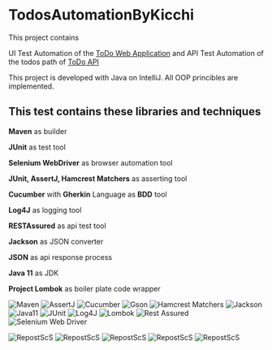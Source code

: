 # TodosAutomationByKicchi

This project contains 

UI Test Automation of the [ToDo Web Application](https://todomvc.com/examples/react/#/active) and
API Test Automation of the todos path of [ToDo API](https://jsonplaceholder.typicode.com/)  

This project is developed with Java on IntelliJ.
All OOP princibles are implemented. 

## This test contains these libraries and techniques

**Maven** as builder

**JUnit** as test tool

**Selenium WebDriver** as browser automation tool

**JUnit, AssertJ, Hamcrest Matchers** as asserting tool

**Cucumber** with **Gherkin** Language as **BDD** tool

**Log4J** as logging tool

**RESTAssured** as api test tool

**Jackson** as JSON converter

**JSON** as api response process

**Java 11** as JDK

**Project Lombok** as boiler plate code wrapper

![Maven](https://github.com/khicchi/TodosAutomationByKicchi/blob/master/src/test/resources/images/libraries/apache_maven.png?raw=true)
![AssertJ](https://github.com/khicchi/TodosAutomationByKicchi/blob/master/src/test/resources/images/libraries/assertj.png?raw=true)
![Cucumber](https://github.com/khicchi/TodosAutomationByKicchi/blob/master/src/test/resources/images/libraries/cucumber.png?raw=true)
![Gson](https://github.com/khicchi/TodosAutomationByKicchi/blob/master/src/test/resources/images/libraries/gson.png?raw=true)
![Hamcrest Matchers](https://github.com/khicchi/TodosAutomationByKicchi/blob/master/src/test/resources/images/libraries/hamcrest_matchers.PNG?raw=true)
![Jackson](https://github.com/khicchi/TodosAutomationByKicchi/blob/master/src/test/resources/images/libraries/jaskson.png?raw=true)
![Java11](https://github.com/khicchi/TodosAutomationByKicchi/blob/master/src/test/resources/images/libraries/java11.png?raw=true)
![JUnit](https://github.com/khicchi/TodosAutomationByKicchi/blob/master/src/test/resources/images/libraries/junit.png?raw=true)
![Log4J](https://github.com/khicchi/TodosAutomationByKicchi/blob/master/src/test/resources/images/libraries/log4j.png?raw=true)
![Lombok](https://github.com/khicchi/TodosAutomationByKicchi/blob/master/src/test/resources/images/libraries/lombok.png?raw=true)
![Rest Assured](https://github.com/khicchi/TodosAutomationByKicchi/blob/master/src/test/resources/images/libraries/restassured.png?raw=true)
![Selenium Web Driver](https://github.com/khicchi/TodosAutomationByKicchi/blob/master/src/test/resources/images/libraries/selenium_web_driver.png?raw=true)

![RepostScS](https://github.com/khicchi/TodosAutomationByKicchi/blob/master/src/test/resources/images/reportscreenshots/0-features1.PNG?raw=true)
![RepostScS](https://github.com/khicchi/TodosAutomationByKicchi/blob/master/src/test/resources/images/reportscreenshots/1-features2.PNG?raw=true)
![RepostScS](https://github.com/khicchi/TodosAutomationByKicchi/blob/master/src/test/resources/images/reportscreenshots/2-tags1.PNG?raw=true)
![RepostScS](https://github.com/khicchi/TodosAutomationByKicchi/blob/master/src/test/resources/images/reportscreenshots/3-tags2.PNG?raw=true)
![RepostScS](https://github.com/khicchi/TodosAutomationByKicchi/blob/master/src/test/resources/images/reportscreenshots/4-steps.PNG?raw=true)
